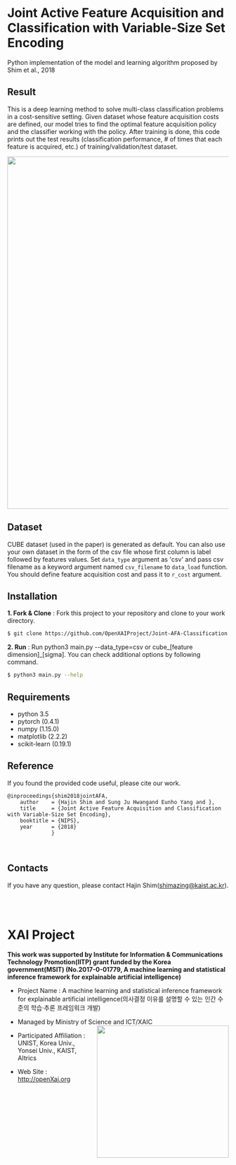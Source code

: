 Joint Active Feature Acquisition and Classification with Variable-Size Set Encoding
==

Python implementation of the model and learning algorithm proposed by Shim et
al., 2018

## Result

This is a deep learning method to solve multi-class classification problems in a
cost-sensitive setting. Given dataset whose feature acquisition costs are
defined, our model tries to find the optimal feature acquisition policy and
the classifier working with the policy. After training is done, this code prints
out the test results (classification performance, # of times that each feature is
acquired, etc.) of training/validation/test dataset.

<p align="center">
<img
src="https://github.com/OpenXAIProject/Joint-AFA-Classification/blob/master/dfs_result.png"  width="800">
</p>

## Dataset

CUBE dataset (used in the paper) is generated as default. You can also use your own dataset in the form of
the csv file whose first column is label followed by features values. Set
`data_type` argument as 'csv' and pass csv filename as a keyword argument named
`csv_filename` to `data_load` function. You should define
feature acquisition cost and pass it to `r_cost` argument.

## Installation

**1. Fork & Clone** : Fork this project to your repository and clone to your work directory.

  ```bash
  $ git clone https://github.com/OpenXAIProject/Joint-AFA-Classification.git
  ```

**2. Run** : Run python3 main.py --data_type=csv or cube_[feature
dimension]_[sigma]. You can check additional options by following command.

```bash
$ python3 main.py --help
```

## Requirements
+ python 3.5
+ pytorch (0.4.1)
+ numpy (1.15.0)
+ matplotlib (2.2.2)
+ scikit-learn (0.19.1)

## Reference
If you found the provided code useful, please cite our work.

```
@inproceedings{shim2018jointAFA,
    author    = {Hajin Shim and Sung Ju Hwangand Eunho Yang and },
    title     = {Joint Active Feature Acquisition and Classification with Variable-Size Set Encoding},
    booktitle = {NIPS},
    year      = {2018}
              }
```

<br/>


## Contacts
If you have any question, please contact Hajin Shim(shimazing@kaist.ac.kr).

<br />
<br />

# XAI Project

**This work was supported by Institute for Information & Communications Technology Promotion(IITP) grant funded by the Korea government(MSIT) (No.2017-0-01779, A machine learning and statistical inference framework for explainable artificial intelligence)**

+ Project Name : A machine learning and statistical inference framework for explainable artificial intelligence(의사결정 이유를 설명할 수 있는 인간 수준의 학습·추론 프레임워크 개발)

+ Managed by Ministry of Science and ICT/XAIC <img align="right" src="http://xai.unist.ac.kr/static/img/logos/XAIC_logo.png" width=300px>

+ Participated Affiliation : UNIST, Korea Univ., Yonsei Univ., KAIST, AItrics

+ Web Site : <http://openXai.org>

